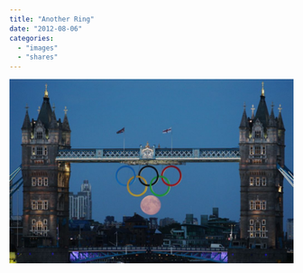 ```yaml
---
title: "Another Ring"
date: "2012-08-06"
categories: 
  - "images"
  - "shares"
---
```


![](images/tumblr_m8ac39jSl91qz4vrlo1_1280.jpg)
